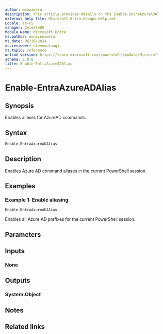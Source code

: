 ```yaml
---
author: msewaweru
description: This article provides details on the Enable-EntraAzureADAlias command.
external help file: Microsoft.Entra.Groups-Help.xml
Locale: en-US
manager: CelesteDG
Module Name: Microsoft.Entra
ms.author: eunicewaweru
ms.date: 06/26/2024
ms.reviewer: stevemutungi
ms.topic: reference
online version: https://learn.microsoft.com/powershell/module/Microsoft.Entra/Enable-EntraAzureADAlias
schema: 2.0.0
title: Enable-EntraAzureADAlias
---
```


# Enable-EntraAzureADAlias

## Synopsis

Enables aliases for AzureAD commands.

## Syntax

```powershell
Enable-EntraAzureADAlias
```

## Description

Enables Azure AD command aliases in the current PowerShell session.

## Examples

### Example 1: Enable aliasing

```powershell
Enable-EntraAzureADAlias
```

Enables all Azure AD prefixes for the current PowerShell session.

## Parameters

## Inputs

### None

## Outputs

### System.Object

## Notes

## Related links
